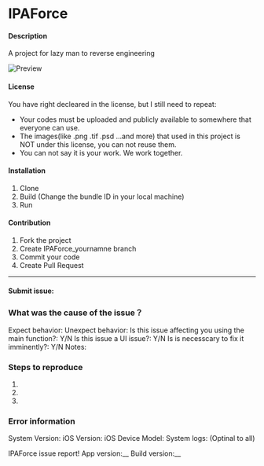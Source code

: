 # IPAForce

#### Description
A project for lazy man to reverse engineering

![Preview](https://github.com/Co2333/coreBase/raw/master/IPAForcePreView.png "在这里输入图片标题")

#### License
You have right decleared in the license, but I still need to repeat:
- Your codes must be uploaded and publicly available to somewhere that everyone can use.
- The images(like .png .tif .psd ...and more) that used in this project is NOT under this license, you can not reuse them.
- You can not say it is your work. We work together.

#### Installation

1. Clone
2. Build (Change the bundle ID in your local machine)
3. Run


#### Contribution

1. Fork the project
2. Create IPAForce_yournamne branch
3. Commit your code
4. Create Pull Request



-------------
#### Submit issue:

### What was the cause of the issue？
Expect behavior:
Unexpect behavior:
Is this issue affecting you using the main function?: Y/N
Is this issue a UI issue?: Y/N
Is is necesscary to fix it imminently?: Y/N
Notes:

### Steps to reproduce
1.
2.
3.

### Error information
System Version:
iOS Version:
iOS Device Model:
System logs:
(Optinal to all)


IPAForce issue report! 
App version:__
Build version:__
